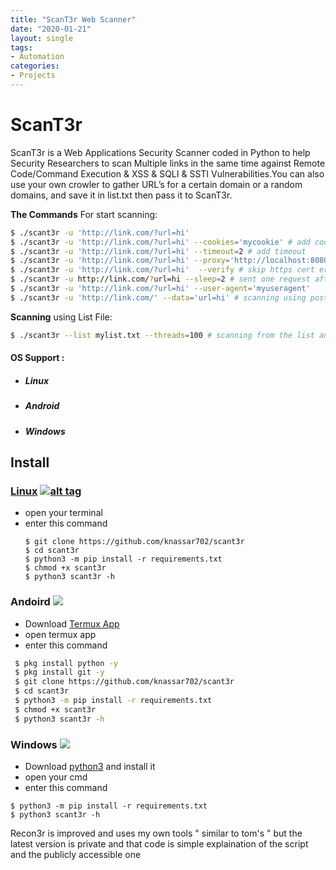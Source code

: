 ```yaml
---
title: "ScanT3r Web Scanner"
date: "2020-01-21"
layout: single
tags:
- Automation
categories:
- Projects
---
```


# ScanT3r
 ScanT3r is a Web Applications Security Scanner coded in Python to help Security Researchers to scan Multiple links in the same time against Remote Code/Command Execution & XSS & SQLI & SSTI Vulnerabilities.You can also use your own crowler to gather URL’s for a certain domain or a random domains, and save it in list.txt then pass it to ScanT3r.

**The Commands** For start scanning:
```bash
$ ./scant3r -u 'http://link.com/?url=hi'
$ ./scant3r -u 'http://link.com/?url=hi' --cookies='mycookie' # add cookies
$ ./scant3r -u 'http://link.com/?url=hi' --timeout=2 # add timeout
$ ./scant3r -u 'http://link.com/?url=hi' --proxy='http://localhost:8080' # add proxiy
$ ./scant3r -u 'http://link.com/?url=hi'  --verify # skip https cert error
$ ./scant3r -u http://link.com/?url=hi --sleep=2 # sent one request after 2 sec
$ ./scant3r -u 'http://link.com/?url=hi' --user-agent='myuseragent'
$ ./scant3r -u 'http://link.com/' --data='url=hi' # scanning using post method
```

**Scanning** using List File:
```bash
$ ./scant3r --list mylist.txt --threads=100 # scanning from the list and more speed
```

#### OS Support :
- <h5> Linux</h5>
- <h5> Android</h5>
- <h5> Windows</h5>
## Install
### [Linux](https://wikipedia.org/wiki/Linux) [![alt tag](http://icons.iconarchive.com/icons/dakirby309/simply-styled/32/OS-Linux-icon.png)](https://fr.wikipedia.org/wiki/Linux)
* open your terminal 
* enter this command 
   ````
   $ git clone https://github.com/knassar702/scant3r 
   $ cd scant3r 
   $ python3 -m pip install -r requirements.txt
   $ chmod +x scant3r
   $ python3 scant3r -h
   ````
### Andoird <img src="https://img.icons8.com/clouds/100/000000/android-os.png">
* Download <a href='https://play.google.com/store/apps/details?id=com.termux&hl=en'>Termux App</a>
* open termux app
* enter this command
````bash
 $ pkg install python -y 
 $ pkg install git -y 
 $ git clone https://github.com/knassar702/scant3r
 $ cd scant3r 
 $ python3 -m pip install -r requirements.txt
 $ chmod +x scant3r
 $ python3 scant3r -h
````
### Windows <img src="https://img.icons8.com/color/48/000000/windows-10.png">
* Download <a href='https://www.python.org/downloads/windows/'>python3</a> and install it
* open your cmd
* enter this command 
````
$ python3 -m pip install -r requirements.txt
$ python3 scant3r -h
````
Recon3r is improved and uses my own tools " similar to tom's "
but the latest version is private and that code is simple explaination
of the script and the publicly accessible one
